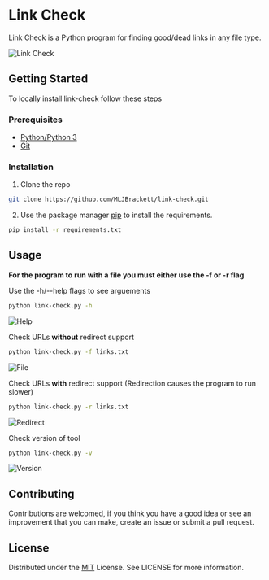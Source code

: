 # Link Check

Link Check is a Python program for finding good/dead links in any file type.

![Link Check](https://i.gyazo.com/4e7e46ca83fc24950ad70194ab222b63.gif)

## Getting Started

To locally install link-check follow these steps

### Prerequisites
* [Python/Python 3](https://www.python.org/)
* [Git](https://git-scm.com/)

### Installation

1. Clone the repo
```bash
git clone https://github.com/MLJBrackett/link-check.git
```
2. Use the package manager [pip](https://pip.pypa.io/en/stable/) to install the requirements.
```bash
pip install -r requirements.txt
```

## Usage

**For the program to run with a file you must either use the -f or -r flag**

Use the -h/--help flags to see arguements
```bash
python link-check.py -h
```
![Help](https://i.gyazo.com/4f79f6498f592b5da95191d68fc1a01d.png)

Check URLs **without** redirect support
```bash
python link-check.py -f links.txt
```
![File](https://i.gyazo.com/4e7e46ca83fc24950ad70194ab222b63.gif)

Check URLs **with** redirect support (Redirection causes the program to run slower)
```bash
python link-check.py -r links.txt
```
![Redirect]( https://i.gyazo.com/a5642797c002d9bd04b3dd59d4824d5c.gif)

Check version of tool
```bash
python link-check.py -v
```
![Version](https://i.gyazo.com/23be09cff4fb01dccc2ba4178802db2c.png)

## Contributing
Contributions are welcomed, if you think you have a good idea or see an improvement that you can make, create an issue or submit a pull request.

## License
Distributed under the [MIT](https://choosealicense.com/licenses/mit/) License. See LICENSE for more information.
